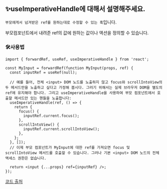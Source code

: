 ## ✨useImperativeHandle에 대해서 설명해주세요.

`부모에게서 넘겨받은 ref를 원하는대로 수정할 수 있는 훅`입니다.

부모컴포넌트에서 내려준 ref의 값에 원하는 값이나 액션을 정의할 수 있습니다.

### 🛠️사용법

```
import { forwardRef, useRef, useImperativeHandle } from 'react';

const MyInput = forwardRef(function MyInput(props, ref) {
  const inputRef = useRef(null);

  // 예를 들어, 전체 <input> DOM 노드를 노출하지 않고 focus와 scrollIntoView의 두 메서드만을 노출하고 싶다고 가정해 봅시다. 그러기 위해서는 실제 브라우저 DOM을 별도의 ref에 유지해야 합니다. 그리고 useImperativeHandle을 사용하여 부모 컴포넌트에서 호출할 메서드만 있는 핸들을 노출합니다:
  useImperativeHandle(ref, () => {
    return {
      focus() {
        inputRef.current.focus();
      },
      scrollIntoView() {
        inputRef.current.scrollIntoView();
      },
    };
  }, []);
  // 이제 부모 컴포넌트가 MyInput에 대한 ref를 가져오면 focus 및 scrollIntoView 메서드를 호출할 수 있습니다. 그러나 기본 <input> DOM 노드의 전체 액세스 권한은 없습니다.

  return <input {...props} ref={inputRef} />;
});
```

[코드 출처](https://react-ko.dev/reference/react/useLayoutEffect)
